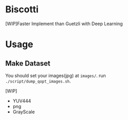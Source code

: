 # Biscotti
[WIP]Faster Implement than Guetzli with Deep Learning

# Usage

## Make Dataset
You should set your images(jpg) at `images/`.
run `./script/dump_qopt_images.sh`.

[WIP]
- YUV444
- png
- GrayScale
